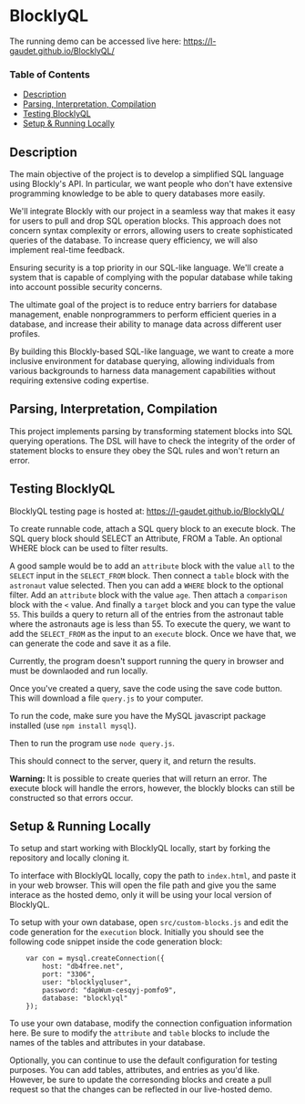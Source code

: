 # BlocklyQL

The running demo can be accessed live here: https://l-gaudet.github.io/BlocklyQL/

### Table of Contents
* [Description](#description)
* [Parsing, Interpretation, Compilation](#parsing-interpretation-compilation)
* [Testing BlocklyQL](#testing-blocklyql)
* [Setup & Running Locally](#setup--running-locally)

## Description

The main objective of the project is to develop a simplified SQL language using Blockly's API. In particular, we want people who don't have extensive programming knowledge to be able to query databases more easily.

We'll integrate Blockly with our project in a seamless way that makes it easy for users to pull and drop SQL operation blocks. This approach does not concern syntax complexity or errors, allowing users to create sophisticated queries of the database. To increase query efficiency, we will also implement real-time feedback.

Ensuring security is a top priority in our SQL-like language. We'll create a system that is capable of complying with the popular database while taking into account possible security concerns.

The ultimate goal of the project is to reduce entry barriers for database management, enable nonprogrammers to perform efficient queries in a database, and increase their ability to manage data across different user profiles.

By building this Blockly-based SQL-like language, we want to create a more inclusive environment for database querying, allowing individuals from various backgrounds to harness data management capabilities without requiring extensive coding expertise.

## Parsing, Interpretation, Compilation

This project implements parsing by transforming statement blocks into SQL querying operations. The DSL will have to check the integrity of the order of statement blocks to ensure they obey the SQL rules and won't return an error. 

## Testing BlocklyQL

BlocklyQL testing page is hosted at: https://l-gaudet.github.io/BlocklyQL/

To create runnable code, attach a SQL query block to an execute block. The SQL query block should SELECT an Attribute, FROM a Table. An optional WHERE block can be used to filter results. 

A good sample would be to add an `attribute` block with the value `all` to the `SELECT` input in the `SELECT_FROM` block. Then connect a `table` block with the `astronaut` value selected. Then you can add a `WHERE` block to the optional filter. Add an `attribute` block with the value `age`. Then attach a `comparison` block with the `<` value. And finally a `target` block and you can type the value `55`. This builds a query to return all of the entries from the astronaut table where the astronauts age is less than 55. To execute the query, we want to add the `SELECT_FROM` as the input to an `execute` block. Once we have that, we can generate the code and save it as a file. 

Currently, the program doesn't support running the query in browser and must be downlaoded and run locally.

Once you've created a query, save the code using the save code button. This will download a file `query.js` to your computer. 

To run the code, make sure you have the MySQL javascript package installed (use `npm install mysql`). 

Then to run the program use `node query.js`.

This should connect to the server, query it, and return the results. 

**Warning:** It is possible to create queries that will return an error. The execute block will handle the errors, however, the blockly blocks can still be constructed so that errors occur. 


## Setup & Running Locally

To setup and start working with BlocklyQL locally, start by forking the repository and locally cloning it.

To interface with BlocklyQL locally, copy the path to `index.html`, and paste it in your web browser. This will open the file path and give you the same interace as the hosted demo, only it will be using your local version of BlocklyQL.

To setup with your own database, open `src/custom-blocks.js` and edit the code generation for the `execution` block. Initially you should see the following code snippet inside the code generation block:
```
    var con = mysql.createConnection({
        host: "db4free.net",
        port: "3306",
        user: "blocklyqluser",
        password: "dapWum-cesqyj-pomfo9",
        database: "blocklyql"
    });
```
To use your own database, modify the connection configuation information here. Be sure to modify the `attribute` and `table` blocks to include the names of the tables and attributes in your database. 

Optionally, you can continue to use the default configuration for testing purposes. You can add tables, attributes, and entries as you'd like. However, be sure to update the corresonding blocks and create a pull request so that the changes can be reflected in our live-hosted demo. 